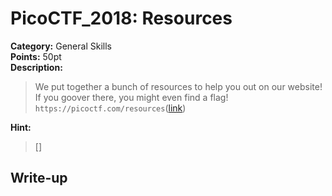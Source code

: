 <!-- This markdown file is writeup template. -->

# PicoCTF_2018:  Resources

**Category:** General Skills  
**Points:** 50pt  
**Description:**

> We put together a bunch of resources to help you out on our website! If you goover there, you might even find a flag! `https://picoctf.com/resources`([link](https://picoctf.com/resources))

**Hint:**

> []

## Write-up